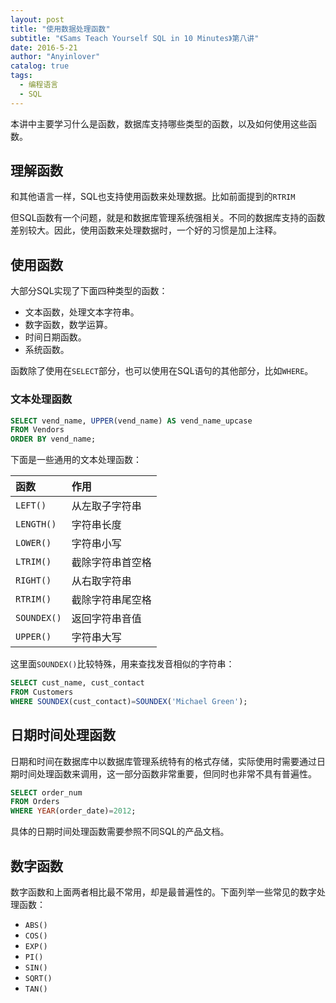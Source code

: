```yaml
---
layout: post
title: "使用数据处理函数"
subtitle: "《Sams Teach Yourself SQL in 10 Minutes》第八讲"
date: 2016-5-21
author: "Anyinlover"
catalog: true
tags:
  - 编程语言
  - SQL
---
```


本讲中主要学习什么是函数，数据库支持哪些类型的函数，以及如何使用这些函数。

## 理解函数

和其他语言一样，SQL也支持使用函数来处理数据。比如前面提到的`RTRIM`

但SQL函数有一个问题，就是和数据库管理系统强相关。不同的数据库支持的函数差别较大。因此，使用函数来处理数据时，一个好的习惯是加上注释。

## 使用函数
大部分SQL实现了下面四种类型的函数：

* 文本函数，处理文本字符串。
* 数字函数，数学运算。
* 时间日期函数。
* 系统函数。

函数除了使用在`SELECT`部分，也可以使用在SQL语句的其他部分，比如`WHERE`。

### 文本处理函数

~~~sql
SELECT vend_name, UPPER(vend_name) AS vend_name_upcase
FROM Vendors
ORDER BY vend_name;
~~~

下面是一些通用的文本处理函数：

| 函数 | 作用 |
|:---|:---|
|`LEFT()`|从左取子字符串|
|`LENGTH()`|字符串长度|
|`LOWER()`|字符串小写|
|`LTRIM()`|截除字符串首空格|
|`RIGHT()`|从右取字符串|
|`RTRIM()`|截除字符串尾空格|
|`SOUNDEX()`|返回字符串音值|
|`UPPER()`|字符串大写|

这里面`SOUNDEX()`比较特殊，用来查找发音相似的字符串：

~~~sql
SELECT cust_name, cust_contact
FROM Customers
WHERE SOUNDEX(cust_contact)=SOUNDEX('Michael Green');
~~~

## 日期时间处理函数

日期和时间在数据库中以数据库管理系统特有的格式存储，实际使用时需要通过日期时间处理函数来调用，这一部分函数非常重要，但同时也非常不具有普遍性。

~~~sql
SELECT order_num
FROM Orders
WHERE YEAR(order_date)=2012;
~~~

具体的日期时间处理函数需要参照不同SQL的产品文档。

## 数字函数

数字函数和上面两者相比最不常用，却是最普遍性的。下面列举一些常见的数字处理函数：

* `ABS()`
* `COS()`
* `EXP()`
* `PI()`
* `SIN()`
* `SQRT()`
* `TAN()`